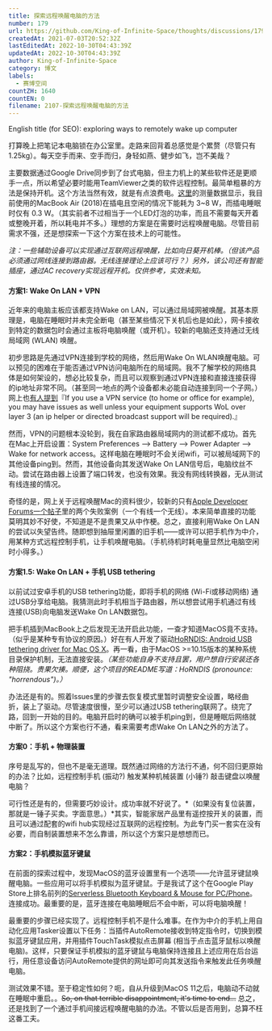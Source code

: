 ```yaml
---
title: 探索远程唤醒电脑的方法
number: 179
url: https://github.com/King-of-Infinite-Space/thoughts/discussions/179
createdAt: 2021-07-03T20:52:32Z
lastEditedAt: 2022-10-30T04:43:39Z
updatedAt: 2022-10-30T04:43:39Z
author: King-of-Infinite-Space
category: 博文
labels:
  - 赛博空间
countZH: 1640
countEN: 0
filename: 2107-探索远程唤醒电脑的方法
---
```


English title (for SEO): exploring ways to remotely wake up computer

打算晚上把笔记本电脑锁在办公室里。走路来回背着总感觉是个累赘（尽管只有1.25kg）。每天空手而来、空手而归，身轻如燕、健步如飞，岂不美哉？

主要数据通过Google Drive同步到了台式电脑，但主力机上的某些软件还是更顺手一点，所以希望必要时能用TeamViewer之类的软件远程控制。最简单粗暴的方法是保持开机。这个方法当然有效，就是有点浪费电。[这里](https://reductionrevolution.com.au/blogs/news-reviews/laptop-power-consumption-wattage-macbook-pro-air)的测量数据显示，我目前使用的MacBook Air (2018)在插电且空闲的情况下能耗为 3~8 W，而插电睡眠时仅有 0.3 W。（其实前者不过相当于一个LED灯泡的功率，而且不需要每天开着或整晚开着，所以耗电并不多。）理想的方案是在需要时远程唤醒电脑。尽管目前需求不强，还是想探索一下这个方案在技术上的可能性。

*注：一些辅助设备可以实现通过互联网远程唤醒，比如向日葵开机棒。（但该产品必须通过网线连接到路由器。无线连接理论上应该可行？）另外，该公司还有智能插座，通过AC recovery实现远程开机。仅供参考，实效未知。*

#### 方案1: Wake On LAN + VPN

近年来的电脑主板应该都支持Wake on LAN，可以通过局域网被唤醒。其基本原理是，电脑在睡眠时并未完全断电（甚至某些情况下关机后也是如此），网卡接收到特定的数据包时会通过主板将电脑唤醒（或开机）。较新的电脑还支持通过无线局域网 (WLAN) 唤醒。

初步思路是先通过VPN连接到学校的网络，然后用Wake On WLAN唤醒电脑。可以预见的困难在于能否通过VPN访问电脑所在的局域网。我不了解学校的网络具体是如何架设的，想必比较复杂，而且可以观察到通过VPN连接和直接连接获得的ip地址非常不同。（甚至同一地点的两个设备都未必能自动连接到同一个子网。）网上也[有人提到](https://community.spiceworks.com/topic/2241949-pc-wake-on-lan-from-smartphone-android)『If you use a VPN service (to home or office for example), you may have issues as well unless your equipment supports WoL over layer 3 (an ip helper or directed broadcast support will be required).』

然而，VPN的问题根本没轮到，我在自家路由器局域网内的测试都不成功。首先在Mac上开启设置：System Preferences --> Battery --> Power Adapter --> Wake for network access。这样电脑在睡眠时不会关闭wifi，可以被局域网下的其他设备ping到。然而，其他设备向其发送Wake On LAN信号后，电脑纹丝不动。尝试在路由器上设置了端口转发，也没有效果。我没有网线转换器，无从测试有线连接的情况。

奇怪的是，网上关于远程唤醒Mac的资料很少，较新的只有[Apple Developer Forums一个帖子](https://developer.apple.com/forums/thread/656687)里的两个失败案例（一个有线一个无线）。本来简单直接的功能莫明其妙不好使，不知道是不是贵果又从中作梗。总之，直接利用Wake On LAN的尝试以失望告终。随即想到抽屉里闲置的旧手机——或许可以把手机作为中介，用某种方式远程控制手机，让手机唤醒电脑。（手机待机时耗电量显然比电脑空闲时小得多。）

#### 方案1.5: Wake On LAN + 手机 USB tethering

以前试过安卓手机的USB tethering功能，即将手机的网络 (Wi-Fi或移动网络) 通过USB分享给电脑。我猜测此时手机相当于路由器，所以想尝试用手机通过有线连接(USB)向电脑发送Wake On LAN数据包。

把手机插到MacBook上之后发现无法开启此功能，一查才知道MacOS竟不支持。（似乎是某种专有协议的原因。）好在有人开发了驱动[HoRNDIS: Android USB tethering driver for Mac OS X](https://github.com/jwise/HoRNDIS)。再一看，由于MacOS >=10.15版本的某种系统目录保护机制，无法直接安装。*（某些功能自身不支持且罢，用户想自行安装还各种阻挠。贵果欠揍。顺便，这个项目的README写道：HoRNDIS (pronounce: "horrendous")。）*

办法还是有的。照着Issues里的步骤去恢复模式里暂时调整安全设置，略经曲折，装上了驱动。尽管速度很慢，至少可以通过USB tethering联网了。绕完了路，回到一开始的目的。电脑开启时的确可以被手机ping到，但是睡眠后网络就中断了。所以这个方案也行不通，看来需要考虑Wake On LAN之外的方法了。

#### 方案0：手机 + 物理装置

序号是乱写的，但也不是毫无道理。既然通过网络的方法行不通，何不回归更原始的办法？比如，远程控制手机 (振动?) 触发某种机械装置 (小锤?) 敲击键盘以唤醒电脑？

可行性还是有的，但需要巧妙设计。成功率就不好说了。*（如果没有复位装置，那就是一锤子买卖。字面意思。）*其实，智能家居产品里有遥控按开关的装置，而且可以通过配套的wifi hub实现经过互联网的远程控制。为此专门买一套实在没有必要，而自制装置想来不怎么靠谱，所以这个方案只是想想而已。

#### 方案2：手机模拟蓝牙键鼠

在前面的探索过程中，发现MacOS的蓝牙设置里有一个选项——允许蓝牙键鼠唤醒电脑。一些应用可以将手机模拟为蓝牙键鼠。于是我试了这个在Google Play Store上排名前列的[Serverless Bluetooth Keyboard & Mouse for PC/Phone](https://play.google.com/store/apps/details?id=io.appground.blek)。连接成功。最重要的是，蓝牙连接在电脑睡眠后不会中断，可以将电脑唤醒！

最重要的步骤已经实现了。远程控制手机不是什么难事。在作为中介的手机上用自动化应用Tasker设置以下任务：当插件AutoRemote接收到特定指令时，切换到模拟蓝牙键鼠应用，并用插件TouchTask模拟点击屏幕 (相当于点击蓝牙鼠标以唤醒电脑)。这样，只要保证手机模拟的蓝牙键鼠与电脑保持连接且上述应用在后台运行，用任意设备访问AutoRemote提供的网址即可向其发送指令来触发此任务唤醒电脑。

测试效果不错。至于稳定性如何？呃，自从升级到MacOS 11之后，电脑动不动就在睡眠中重启。。~~So, on that terrible disappointment, it's time to end...~~ 总之，还是找到了一个通过手机间接远程唤醒电脑的办法。不管以后是否用到，总算不枉这番工夫。
<img src='https://count.lnfinite.space/post/30.svg?plus=1' width='0' height='0' />